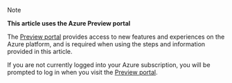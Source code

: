 > [!NOTE]
> **This article uses the Azure Preview portal**
> 
> The [Preview portal](https://portal.azure.com/) provides access to new features and experiences on the Azure platform, and is required when using the steps and information provided in this article.
> 
> If you are not currently logged into your Azure subscription, you will be prompted to log in when you visit the [Preview portal](https://portal.azure.com/).